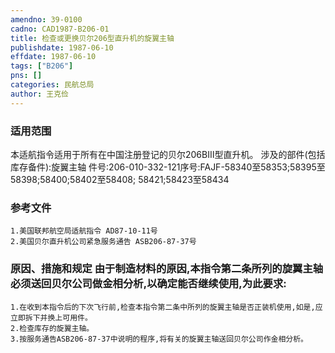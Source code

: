 ```yaml
---
amendno: 39-0100  
cadno: CAD1987-B206-01  
title: 检查或更换贝尔206型直升机的旋翼主轴  
publishdate: 1987-06-10  
effdate: 1987-06-10  
tags: ["B206"]  
pns: []  
categories: 民航总局  
author: 王克俭  
---
```

  
### 适用范围  
本适航指令适用于所有在中国注册登记的贝尔206BⅢ型直升机。     涉及的部件(包括库存备件):旋翼主轴 件号:206-010-332-121序号:FAJF-58340至58353;58395至58398;58400;58402至58408;
58421;58423至58434  
  
<!--more-->  
### 参考文件  
    1.美国联邦航空局适航指令 AD87-10-11号  
    2.美国贝尔直升机公司紧急服务通告 ASB206-87-37号  
  
### 原因、措施和规定     由于制造材料的原因,本指令第二条所列的旋翼主轴必须送回贝尔公司做金相分析,以确定能否继续使用,为此要求:  
    1.在收到本指令后的下次飞行前,检查本指令第二条中所列的旋翼主轴是否正装机使用,如是,应立即拆下并换上可用件。  
    2.检查库存的旋翼主轴。  
    3.按服务通告ASB206-87-37中说明的程序,将有关的旋翼主轴送回贝尔公司作金相分析。  
  
  

